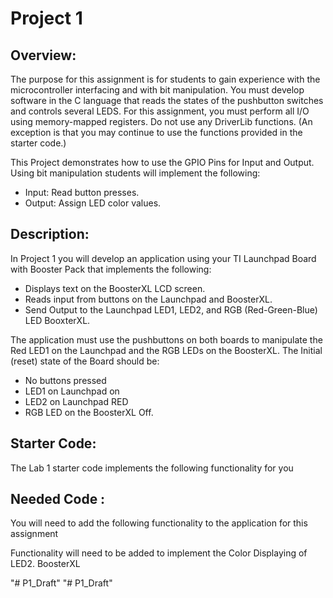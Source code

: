 # Project 1 

## Overview:
The purpose for this assignment is for students to gain experience with the microcontroller interfacing and with bit manipulation. You must develop software in the C language that reads the states of the pushbutton switches and controls several LEDS. 
For this assignment, you must perform all I/O using memory-mapped registers. Do not use any DriverLib functions. (An exception is that you may continue to use the functions provided in the starter code.)

This Project demonstrates how to use the GPIO Pins for Input and Output. Using bit manipulation students will implement the following:
	
* Input: Read button presses.	
* Output: Assign LED color values. 

##  Description:

In Project 1 you will develop an application using your TI Launchpad Board with Booster Pack that implements the following:
* Displays text on the BoosterXL LCD screen.
* Reads input from buttons on the Launchpad and BoosterXL.
* Send Output to the Launchpad LED1, LED2, and RGB (Red-Green-Blue) LED BooxterXL.

The application must use the pushbuttons on both boards to manipulate the Red LED1 on the Launchpad and the RGB LEDs on the BoosterXL.  The Initial (reset) state of the Board should be:
* No buttons pressed
* LED1 on Launchpad on
* LED2 on Launchpad RED
* RGB LED on the BoosterXL Off. 

## Starter Code:
The Lab 1 starter code implements the following functionality for you

## Needed Code :
You will need to add the following functionality to the application for this assignment

Functionality will need to be added to implement the Color Displaying of LED2.
BoosterXL 



"# P1_Draft" 
"# P1_Draft" 
